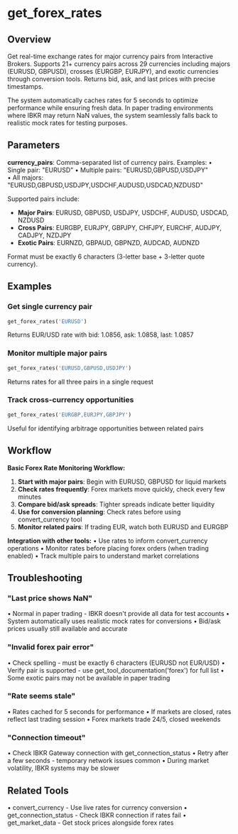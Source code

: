 # get_forex_rates

## Overview
Get real-time exchange rates for major currency pairs from Interactive Brokers. 
Supports 21+ currency pairs across 29 currencies including majors (EURUSD, GBPUSD), crosses (EURGBP, EURJPY), 
and exotic currencies through conversion tools. Returns bid, ask, and last prices with precise timestamps.

The system automatically caches rates for 5 seconds to optimize performance while 
ensuring fresh data. In paper trading environments where IBKR may return NaN values, 
the system seamlessly falls back to realistic mock rates for testing purposes.

## Parameters

**currency_pairs**: Comma-separated list of currency pairs. Examples:
• Single pair: "EURUSD"
• Multiple pairs: "EURUSD,GBPUSD,USDJPY"  
• All majors: "EURUSD,GBPUSD,USDJPY,USDCHF,AUDUSD,USDCAD,NZDUSD"

Supported pairs include:
- **Major Pairs**: EURUSD, GBPUSD, USDJPY, USDCHF, AUDUSD, USDCAD, NZDUSD
- **Cross Pairs**: EURGBP, EURJPY, GBPJPY, CHFJPY, EURCHF, AUDJPY, CADJPY, NZDJPY
- **Exotic Pairs**: EURNZD, GBPAUD, GBPNZD, AUDCAD, AUDNZD

Format must be exactly 6 characters (3-letter base + 3-letter quote currency).

## Examples

### Get single currency pair
```python
get_forex_rates('EURUSD')
```
Returns EUR/USD rate with bid: 1.0856, ask: 1.0858, last: 1.0857

### Monitor multiple major pairs  
```python
get_forex_rates('EURUSD,GBPUSD,USDJPY')
```
Returns rates for all three pairs in a single request

### Track cross-currency opportunities
```python
get_forex_rates('EURGBP,EURJPY,GBPJPY') 
```
Useful for identifying arbitrage opportunities between related pairs

## Workflow

**Basic Forex Rate Monitoring Workflow:**

1. **Start with major pairs**: Begin with EURUSD, GBPUSD for liquid markets
2. **Check rates frequently**: Forex markets move quickly, check every few minutes
3. **Compare bid/ask spreads**: Tighter spreads indicate better liquidity
4. **Use for conversion planning**: Check rates before using convert_currency tool
5. **Monitor related pairs**: If trading EUR, watch both EURUSD and EURGBP

**Integration with other tools:**
• Use rates to inform convert_currency operations
• Monitor rates before placing forex orders (when trading enabled)
• Track multiple pairs to understand market correlations

## Troubleshooting

### "Last price shows NaN"
• Normal in paper trading - IBKR doesn't provide all data for test accounts
• System automatically uses realistic mock rates for conversions
• Bid/ask prices usually still available and accurate

### "Invalid forex pair error"
• Check spelling - must be exactly 6 characters (EURUSD not EUR/USD)
• Verify pair is supported - use get_tool_documentation('forex') for full list
• Some exotic pairs may not be available in paper trading

### "Rate seems stale"
• Rates cached for 5 seconds for performance
• If markets are closed, rates reflect last trading session
• Forex markets trade 24/5, closed weekends

### "Connection timeout"
• Check IBKR Gateway connection with get_connection_status
• Retry after a few seconds - temporary network issues common
• During market volatility, IBKR systems may be slower

## Related Tools
• convert_currency - Use live rates for currency conversion
• get_connection_status - Check IBKR connection if rates fail
• get_market_data - Get stock prices alongside forex rates
